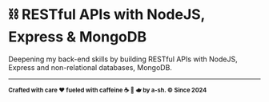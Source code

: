 # ⛓️ RESTful APIs with NodeJS, Express & MongoDB

Deepening my back-end skills by building RESTful APIs with NodeJS, Express and non-relational databases, MongoDB.

---

<sub>**Crafted with care ❤ fueled with caffeine ☕️ 🍵 🫖 by a-sh. © Since 2024**</sub>